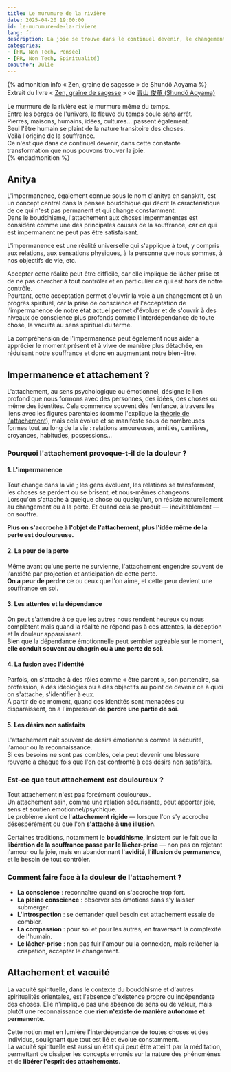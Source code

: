 ```yaml
---
title: Le murumure de la rivière
date: 2025-04-20 19:00:00
id: le-murumure-de-la-riviere
lang: fr
description: La joie se trouve dans le continuel devenir, le changement.
categories:
- [FR, Non Tech, Pensée]
- [FR, Non Tech, Spiritualité]
coauthor: Julie
---
```


{% admonition info « Zen, graine de sagesse » de Shundô Aoyama %}
Extrait du livre « [Zen, graine de sagesse](https://isbnsearch.org/isbn/2911074246) »
de [青山 俊董 (Shundô Aoyama)](https://fr.wikipedia.org/wiki/Shundo_Aoyama)

Le murmure de la rivière est le murmure même du temps.  
Entre les berges de l'univers, le fleuve du temps coule sans arrêt.  
Pierres, maisons, humains, idées, cultures… passent également.  
Seul l'être humain se plaint de la nature transitoire des choses.  
Voilà l'origine de la souffrance.  
Ce n'est que dans ce continuel devenir, dans cette constante transformation que nous pouvons trouver la joie.  
{% endadmonition %}


## Anitya

L'impermanence, également connue sous le nom d'anitya en sanskrit, est un concept central dans la
pensée bouddhique qui décrit la caractéristique de ce qui n'est pas permanent et qui change
constamment.  
Dans le bouddhisme, l'attachement aux choses impermanentes est considéré comme une des principales
causes de la souffrance, car ce qui est impermanent ne peut pas être satisfaisant.

L'impermanence est une réalité universelle qui s'applique à tout, y compris aux relations, aux
sensations physiques, à la personne que nous sommes, à nos objectifs de vie, etc.
 
Accepter cette réalité peut être difficile, car elle implique de lâcher prise et de ne pas chercher
à tout contrôler et en particulier ce qui est hors de notre contrôle.  
Pourtant, cette acceptation permet d'ouvrir la voie à un changement et à un progrès
spirituel, car la prise de conscience et l'acceptation de l'impermanence de notre état actuel permet
d'évoluer et de s'ouvrir à des niveaux de conscience plus profonds comme l'interdépendance de toute
chose, la vacuité au sens spirituel du terme.

La compréhension de l'impermanence peut également nous aider à apprécier le moment présent et à
vivre de manière plus détachée, en réduisant notre souffrance et donc en augmentant notre bien-être.

## Impermanence et attachement ?

L'attachement, au sens psychologique ou émotionnel, désigne le lien profond que nous formons avec
des personnes, des idées, des choses ou même des identités. Cela commence souvent dès l'enfance, à
travers les liens avec les figures parentales (comme l'explique la [théorie de l'attachement](https://fr.wikipedia.org/wiki/Th%C3%A9orie_de_l'attachement)),
mais cela évolue et se manifeste sous de nombreuses formes tout au long de la vie : relations
amoureuses, amitiés, carrières, croyances, habitudes, possessions…

### Pourquoi l'attachement provoque-t-il de la douleur ?

#### 1. L'impermanence

Tout change dans la vie ; les gens évoluent, les relations se transforment, les choses se perdent ou
se brisent, et nous-mêmes changeons.  
Lorsqu'on s'attache à quelque chose ou quelqu'un, on résiste naturellement au changement ou à la
perte. Et quand cela se produit — inévitablement — on souffre.

**Plus on s'accroche à l'objet de l'attachement, plus l'idée même de la perte est douloureuse.**

#### 2. La peur de la perte

Même avant qu'une perte ne survienne, l'attachement engendre souvent de l'anxiété par projection et
anticipation de cette perte.  
**On a peur de perdre** ce ou ceux que l'on aime, et cette peur devient une souffrance en soi.

#### 3. Les attentes et la dépendance

On peut s'attendre à ce que les autres nous rendent heureux ou nous complètent mais quand la réalité
ne répond pas à ces attentes, la déception et la douleur apparaissent.  
Bien que la dépendance émotionnelle peut sembler agréable sur le moment, **elle conduit souvent au
chagrin ou à une perte de soi**.

#### 4. La fusion avec l'identité

Parfois, on s'attache à des rôles comme « être parent », son partenaire, sa profession, à des
idéologies ou à des objectifs au point de devenir ce à quoi on s'attache, s'identifier à eux.  
À partir de ce moment, quand ces identités sont menacées ou disparaissent, on a l'impression de **perdre une partie de soi**.

#### 5. Les désirs non satisfaits

L'attachement naît souvent de désirs émotionnels comme la sécurité, l'amour ou la reconnaissance.  
Si ces besoins ne sont pas comblés, cela peut devenir une blessure rouverte à chaque fois que l'on est confronté à ces désirs non satisfaits.

### Est-ce que tout attachement est douloureux ?

Tout attachement n'est pas forcément douloureux.  
Un attachement sain, comme une relation sécurisante, peut apporter joie, sens et soutien émotionnel/psychique.  
Le problème vient de l'**attachement rigide** — lorsque l'on s'y accroche désespérément ou que l'on
**s'attache à une illusion**.

Certaines traditions, notamment le **bouddhisme**, insistent sur le fait que la **libération de la
souffrance passe par le lâcher-prise** — non pas en rejetant l'amour ou la joie, mais en abandonnant
l'**avidité**, l'**illusion de permanence**, et le besoin de tout contrôler.

### Comment faire face à la douleur de l'attachement ?

- **La conscience** : reconnaître quand on s'accroche trop fort.
- **La pleine conscience** : observer ses émotions sans s'y laisser submerger.
- **L'introspection** : se demander quel besoin cet attachement essaie de combler.
- **La compassion** : pour soi et pour les autres, en traversant la complexité de l'humain.
- **Le lâcher-prise** : non pas fuir l'amour ou la connexion, mais relâcher la crispation, accepter le changement.

## Attachement et vacuité

La vacuité spirituelle, dans le contexte du bouddhisme et d'autres spiritualités orientales, est
l'absence d'existence propre ou indépendante des choses. Elle n'implique pas une absence de sens ou
de valeur, mais plutôt une reconnaissance que **rien n'existe de manière autonome et permanente**.

Cette notion met en lumière l'interdépendance de toutes choses et des individus, soulignant que
tout est lié et évolue constamment.  
La vacuité spirituelle est aussi un état qui peut être atteint par la méditation, permettant de
dissiper les concepts erronés sur la nature des phénomènes et de **libérer l'esprit des attachements**.


